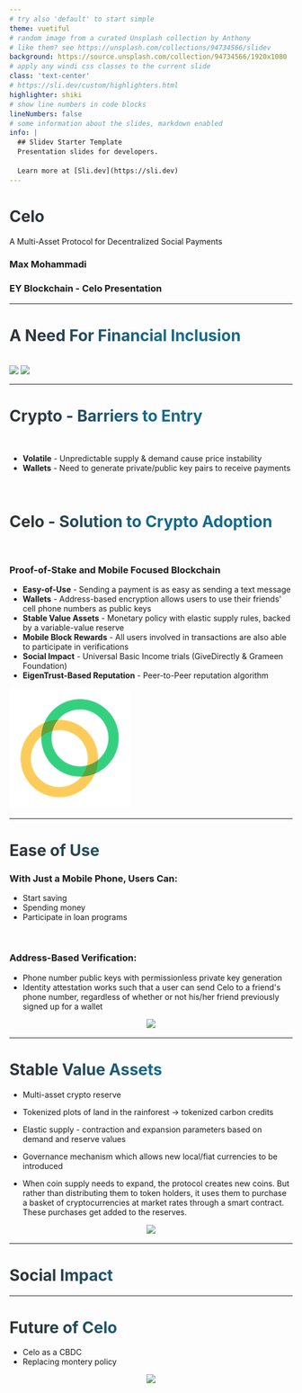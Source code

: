 ```yaml
---
# try also 'default' to start simple
theme: vuetiful
# random image from a curated Unsplash collection by Anthony
# like them? see https://unsplash.com/collections/94734566/slidev
background: https://source.unsplash.com/collection/94734566/1920x1080
# apply any windi css classes to the current slide
class: 'text-center'
# https://sli.dev/custom/highlighters.html
highlighter: shiki
# show line numbers in code blocks
lineNumbers: false
# some information about the slides, markdown enabled
info: |
  ## Slidev Starter Template
  Presentation slides for developers.

  Learn more at [Sli.dev](https://sli.dev)
---
```



# Celo
A Multi-Asset Protocol for Decentralized Social Payments

### Max Mohammadi
### EY Blockchain - Celo Presentation

---

<div grid="~ cols-2 gap-2" m="-t-2">

# A Need For Financial Inclusion

<br/>

<img border="rounded" src="stat.png">

<img border="rounded" src="stat2.png">

</div>

---

# Crypto - Barriers to Entry

<br/>

- **Volatile** - Unpredictable supply & demand cause price instability 
- **Wallets** - Need to generate private/public key pairs to receive payments

<br/>

# Celo - Solution to Crypto Adoption

<br/>

### Proof-of-Stake and Mobile Focused Blockchain

- **Easy-of-Use** - Sending a payment is as easy as sending a text message
- **Wallets** - Address-based encryption allows users to use their friends' cell phone numbers as public keys
- **Stable Value Assets** - Monetary policy with elastic supply rules, backed by a variable-value reserve
- **Mobile Block Rewards** - All users involved in transactions are also able to participate in verifications
- **Social Impact** - Universal Basic Income trials (GiveDirectly & Grameen Foundation)
- **EigenTrust-Based Reputation** - Peer-to-Peer reputation algorithm


<div class="w-60 relative -mt-30">
  <div class="relative w-60 h-60">
    <img
      v-motion
      :initial="{ x: -1000, y: -1000, scale: 2.0, rotate: -50 }"
      :enter="final"
      class="absolute -top-75 left-160 right-10 -bottom-50"
      src="celo-org.png"
    />

  </div>

  <div 
    class="text-5xl absolute top-14 left-40 text-[#2B90B6] -z-1"
    v-motion
    :initial="{ x: -80, opacity: 0}"
    :enter="{ x: 0, opacity: 1, transition: { delay: 2000, duration: 1000 } }">
  </div>
</div>


<style>
h1 {
  background-color: #2E3338;
  background-image: linear-gradient(45deg, #2E3338 10%, #146b8c 50%);
  background-size: 100%;
  -webkit-background-clip: text;
  -moz-background-clip: text;
  -webkit-text-fill-color: transparent; 
  -moz-text-fill-color: transparent;
}
</style>

---

# Ease of Use

<div grid="~ cols-2 gap-2" m="-t-2">

### With Just a Mobile Phone, Users Can:
  * Start saving
  * Spending money
  * Participate in loan programs

</div>

<div grid="~ cols-1 gap-2" m="-t-2">

<br/>

### Address-Based Verification:
  * Phone number public keys with permissionless private key generation
  * Identity attestation works such that a user can send Celo to a friend's phone number, regardless of whether or not his/her friend previously signed up for a wallet


<div class="relative mt-1" align="center">
  <div class="relative w-110 h-110">
    <img
      src="phone.png" border="rounded"
    />

  </div>
</div>


</div>


---

# Stable Value Assets


<div grid="~ cols-2 gap-2" m="-t-2">

* Multi-asset crypto reserve
* Tokenized plots of land in the rainforest -> tokenized carbon credits
* Elastic supply - contraction and expansion parameters based on demand and reserve values
* Governance mechanism which allows new local/fiat currencies to be introduced

* When coin supply needs to expand, the protocol creates new coins. But rather than distributing them to token holders, it uses them to purchase a basket of cryptocurrencies at market rates through a smart contract. These purchases get added to the reserves.


<div class="relative mt-10" align="center">
  <div class="relative w-110 h-110">
    <img
      src="stability.png" border="rounded"
    />

  </div>
</div>
</div>



<!-- * While a single stable coin would be useful for several purposes (for example in cryptoasset trading and internet commerce), a more robust ecosystem would involve a family of local, regional, and utility stable value coins. The benefits of such a monetary ecology has been discussed broadly, for example in, but here we focus on one: a stable currency is only meaningful if it is stable vis-a-vis the price of goods and services that are purchased using that currency. Using a global currency for local transactions would introduce price volatility in regions where regional consumer price dynamics vary from the global consumer price dynamics
 -->

---

# Social Impact

<div grid="~ cols-2 gap-4">

</div>

---

# Future of Celo

* Celo as a CBDC
* Replacing montery policy

<div class="relative mt-1" align="center">
  <div class="relative w-110 h-110">
    <img
      src="future.png" border="rounded"
    />

  </div>
</div>


<!-- These are my notes on youtube videos:

- Celo is making it really easy to use stablecoins
- TVL = total value locked
- Korean yuan is the next best stablecoin for celo
- Best thing about celo is that they can add different assets to their reserve basket, such as nature backed assets, crypto, etc. It's now feasible to put tokenized carbon offset credits as well as tokenized land in the amazon rain forest. Most people in the future will want to choose to use a stablecoin that they know is good for the environment.

- Markus Franke youtube video series on stablecoins
- continue watching stablecoin videos
- break slides up into: 
  - ODIS for identity
  - stables for payments
  - social impact and community
  - mobile phone friendly
 -->